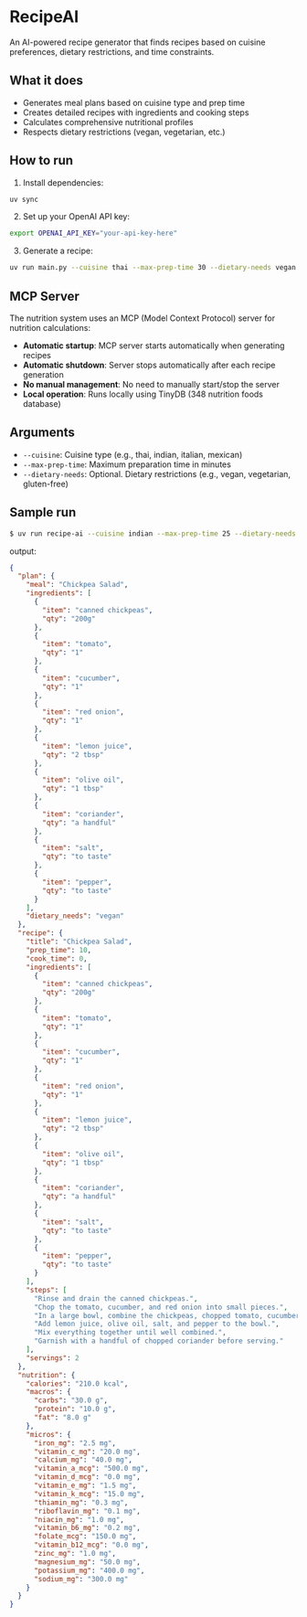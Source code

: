 # RecipeAI

An AI-powered recipe generator that finds recipes based on cuisine preferences, dietary restrictions, and time constraints.

## What it does

- Generates meal plans based on cuisine type and prep time
- Creates detailed recipes with ingredients and cooking steps
- Calculates comprehensive nutritional profiles
- Respects dietary restrictions (vegan, vegetarian, etc.)

## How to run

1. Install dependencies:
```bash
uv sync
```

2. Set up your OpenAI API key:
```bash
export OPENAI_API_KEY="your-api-key-here"
```

3. Generate a recipe:
```bash
uv run main.py --cuisine thai --max-prep-time 30 --dietary-needs vegan
```

## MCP Server

The nutrition system uses an MCP (Model Context Protocol) server for nutrition calculations:

- **Automatic startup**: MCP server starts automatically when generating recipes
- **Automatic shutdown**: Server stops automatically after each recipe generation
- **No manual management**: No need to manually start/stop the server
- **Local operation**: Runs locally using TinyDB (348 nutrition foods database)

## Arguments

- `--cuisine`: Cuisine type (e.g., thai, indian, italian, mexican)
- `--max-prep-time`: Maximum preparation time in minutes
- `--dietary-needs`: Optional. Dietary restrictions (e.g., vegan, vegetarian, gluten-free)

## Sample run

```bash
$ uv run recipe-ai --cuisine indian --max-prep-time 25 --dietary-needs vegan
```
output:

```json
{
  "plan": {
    "meal": "Chickpea Salad",
    "ingredients": [
      {
        "item": "canned chickpeas",
        "qty": "200g"
      },
      {
        "item": "tomato",
        "qty": "1"
      },
      {
        "item": "cucumber",
        "qty": "1"
      },
      {
        "item": "red onion",
        "qty": "1"
      },
      {
        "item": "lemon juice",
        "qty": "2 tbsp"
      },
      {
        "item": "olive oil",
        "qty": "1 tbsp"
      },
      {
        "item": "coriander",
        "qty": "a handful"
      },
      {
        "item": "salt",
        "qty": "to taste"
      },
      {
        "item": "pepper",
        "qty": "to taste"
      }
    ],
    "dietary_needs": "vegan"
  },
  "recipe": {
    "title": "Chickpea Salad",
    "prep_time": 10,
    "cook_time": 0,
    "ingredients": [
      {
        "item": "canned chickpeas",
        "qty": "200g"
      },
      {
        "item": "tomato",
        "qty": "1"
      },
      {
        "item": "cucumber",
        "qty": "1"
      },
      {
        "item": "red onion",
        "qty": "1"
      },
      {
        "item": "lemon juice",
        "qty": "2 tbsp"
      },
      {
        "item": "olive oil",
        "qty": "1 tbsp"
      },
      {
        "item": "coriander",
        "qty": "a handful"
      },
      {
        "item": "salt",
        "qty": "to taste"
      },
      {
        "item": "pepper",
        "qty": "to taste"
      }
    ],
    "steps": [
      "Rinse and drain the canned chickpeas.",
      "Chop the tomato, cucumber, and red onion into small pieces.",
      "In a large bowl, combine the chickpeas, chopped tomato, cucumber, and red onion.",
      "Add lemon juice, olive oil, salt, and pepper to the bowl.",
      "Mix everything together until well combined.",
      "Garnish with a handful of chopped coriander before serving."
    ],
    "servings": 2
  },
  "nutrition": {
    "calories": "210.0 kcal",
    "macros": {
      "carbs": "30.0 g",
      "protein": "10.0 g",
      "fat": "8.0 g"
    },
    "micros": {
      "iron_mg": "2.5 mg",
      "vitamin_c_mg": "20.0 mg",
      "calcium_mg": "40.0 mg",
      "vitamin_a_mcg": "500.0 mg",
      "vitamin_d_mcg": "0.0 mg",
      "vitamin_e_mg": "1.5 mg",
      "vitamin_k_mcg": "15.0 mg",
      "thiamin_mg": "0.3 mg",
      "riboflavin_mg": "0.1 mg",
      "niacin_mg": "1.0 mg",
      "vitamin_b6_mg": "0.2 mg",
      "folate_mcg": "150.0 mg",
      "vitamin_b12_mcg": "0.0 mg",
      "zinc_mg": "1.0 mg",
      "magnesium_mg": "50.0 mg",
      "potassium_mg": "400.0 mg",
      "sodium_mg": "300.0 mg"
    }
  }
}
```